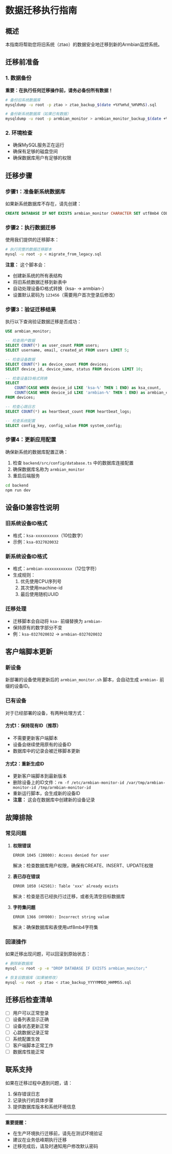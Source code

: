 # 数据迁移执行指南

## 概述

本指南将帮助您将旧系统（ztao）的数据安全地迁移到新的Armbian监控系统。

## 迁移前准备

### 1. 数据备份

**重要：在执行任何迁移操作前，请务必备份所有数据！**

```bash
# 备份旧系统数据库
mysqldump -u root -p ztao > ztao_backup_$(date +%Y%m%d_%H%M%S).sql

# 备份新系统数据库（如果已有数据）
mysqldump -u root -p armbian_monitor > armbian_monitor_backup_$(date +%Y%m%d_%H%M%S).sql
```

### 2. 环境检查

- 确保MySQL服务正在运行
- 确保有足够的磁盘空间
- 确保数据库用户有足够的权限

## 迁移步骤

### 步骤1：准备新系统数据库

如果新系统数据库不存在，请先创建：

```sql
CREATE DATABASE IF NOT EXISTS armbian_monitor CHARACTER SET utf8mb4 COLLATE utf8mb4_general_ci;
```

### 步骤2：执行数据迁移

使用我们提供的迁移脚本：

```bash
# 执行完整的数据迁移脚本
mysql -u root -p < migrate_from_legacy.sql
```

**注意：** 这个脚本会：
- 创建新系统的所有表结构
- 将旧系统数据迁移到新表中
- 自动处理设备ID格式转换（ksa- → armbian-）
- 设置默认密码为 `123456`（需要用户首次登录后修改）

### 步骤3：验证迁移结果

执行以下查询验证数据迁移是否成功：

```sql
USE armbian_monitor;

-- 检查用户数据
SELECT COUNT(*) as user_count FROM users;
SELECT username, email, created_at FROM users LIMIT 5;

-- 检查设备数据
SELECT COUNT(*) as device_count FROM devices;
SELECT device_id, device_name, status FROM devices LIMIT 10;

-- 检查设备ID格式转换
SELECT 
    COUNT(CASE WHEN device_id LIKE 'ksa-%' THEN 1 END) as ksa_count,
    COUNT(CASE WHEN device_id LIKE 'armbian-%' THEN 1 END) as armbian_count
FROM devices;

-- 检查心跳日志
SELECT COUNT(*) as heartbeat_count FROM heartbeat_logs;

-- 检查系统配置
SELECT config_key, config_value FROM system_config;
```

### 步骤4：更新应用配置

确保新系统的数据库配置正确：

1. 检查 `backend/src/config/database.ts` 中的数据库连接配置
2. 确保数据库名称为 `armbian_monitor`
3. 重启后端服务

```bash
cd backend
npm run dev
```

## 设备ID兼容性说明

### 旧系统设备ID格式
- 格式：`ksa-xxxxxxxxxx`（10位数字）
- 示例：`ksa-0327020032`

### 新系统设备ID格式
- 格式：`armbian-xxxxxxxxxxxx`（12位字符）
- 生成规则：
  1. 优先使用CPU序列号
  2. 其次使用machine-id
  3. 最后使用随机UUID

### 迁移处理
- 迁移脚本会自动将 `ksa-` 前缀替换为 `armbian-`
- 保持原有的数字部分不变
- 例：`ksa-0327020032` → `armbian-0327020032`

## 客户端脚本更新

### 新设备
新部署的设备使用更新后的 `armbian_monitor.sh` 脚本，会自动生成 `armbian-` 前缀的设备ID。

### 已有设备
对于已经部署的设备，有两种处理方式：

#### 方式1：保持现有ID（推荐）
- 不需要更新客户端脚本
- 设备会继续使用原有的设备ID
- 数据库中的记录会被迁移脚本更新

#### 方式2：重新生成ID
- 更新客户端脚本到最新版本
- 删除设备上的ID文件：`rm -f /etc/armbian-monitor-id /var/tmp/armbian-monitor-id /tmp/armbian-monitor-id`
- 重新运行脚本，会生成新的设备ID
- **注意：** 这会在数据库中创建新的设备记录

## 故障排除

### 常见问题

1. **权限错误**
   ```
   ERROR 1045 (28000): Access denied for user
   ```
   解决：检查数据库用户权限，确保有CREATE、INSERT、UPDATE权限

2. **表已存在错误**
   ```
   ERROR 1050 (42S01): Table 'xxx' already exists
   ```
   解决：检查是否已经执行过迁移，或者先清空目标数据库

3. **字符集问题**
   ```
   ERROR 1366 (HY000): Incorrect string value
   ```
   解决：确保数据库和表使用utf8mb4字符集

### 回滚操作

如果迁移出现问题，可以回滚到原始状态：

```bash
# 删除新数据库
mysql -u root -p -e "DROP DATABASE IF EXISTS armbian_monitor;"

# 恢复旧数据库（如果被修改）
mysql -u root -p ztao < ztao_backup_YYYYMMDD_HHMMSS.sql
```

## 迁移后检查清单

- [ ] 用户可以正常登录
- [ ] 设备列表显示正确
- [ ] 设备状态更新正常
- [ ] 心跳数据记录正常
- [ ] 系统配置生效
- [ ] 客户端脚本正常工作
- [ ] 数据库性能正常

## 联系支持

如果在迁移过程中遇到问题，请：
1. 保存错误日志
2. 记录执行的具体步骤
3. 提供数据库版本和系统环境信息

---

**重要提醒：**
- 在生产环境执行迁移前，请先在测试环境验证
- 建议在业务低峰期执行迁移
- 迁移完成后，请及时通知用户修改默认密码